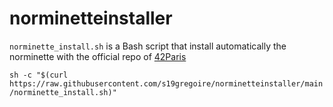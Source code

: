 # norminetteinstaller
`norminette_install.sh` is a Bash script that install automatically the norminette with the official repo of [42Paris](https://github.com/42Paris/norminette)

`sh -c "$(curl https://raw.githubusercontent.com/s19gregoire/norminetteinstaller/main/norminette_install.sh)"`

